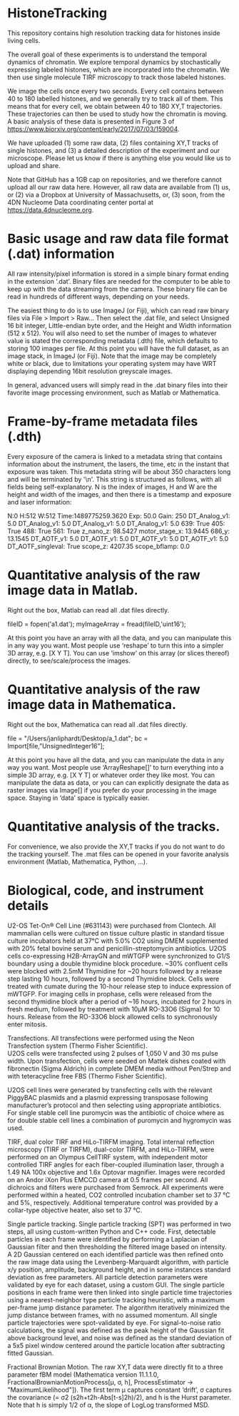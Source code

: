 # HistoneTracking

This repository contains high resolution tracking data for histones inside living cells. 

The overall goal of these experiments is to understand the temporal dynamics of chromatin. 
We explore temporal dynamics by stochastically expressing labeled histones, which are 
incorporated into the chromatin. We then use single molecule TIRF microscopy to 
track those labeled histones. 

We image the cells once every two seconds. Every cell contains between 40 to 180 labelled histones, and we generally try to track all of them. 
This means that for every cell, we obtain between 40 to 180 XY,T trajectories. These trajectories can then be used to study how the 
chromatin is moving. A basic analysis of these data is presented in Figure 3 of 
https://www.biorxiv.org/content/early/2017/07/03/159004.   
 
We have uploaded (1) some raw data, (2) files containing XY,T tracks of single histones, 
and (3) a detailed description of the experiment and our microscope. 
Please let us know if there is anything else you would like us to upload and share.

Note that GitHub has a 1GB cap on repositories, and we therefore cannot upload all our raw data here. 
However, all raw data are available from (1) us, or (2) via a Dropbox at University of Massachusetts, or, (3) soon, from the 
4DN Nucleome Data coordinating center portal at https://data.4dnucleome.org.  

# Basic usage and raw data file format (.dat) information

All raw intensity/pixel information is stored in a simple binary format ending in the extension ‘.dat’. 
Binary files are needed for the computer to be able to keep up with the data streaming from the camera. 
These binary file can be read in hundreds of different ways, depending on your needs.

The easiest thing to do is to use ImageJ (or Fiji), which can read raw binary files via File > Import > Raw... 
Then select the .dat file, and select Unsigned 16 bit integer, Little-endian byte order, and the 
Height and Width information (512 x 512). You will also need to set the number of images to whatever 
value is stated the corresponding metadata (.dth) file, which defaults to storing 100 images per file. 
At this point you will have the full dataset, as an image stack, in ImageJ (or Fiji). 
Note that the image may be completely white or black, due to limitations your operating system may 
have WRT displaying depending 16bit resolution greyscale images.

In general, advanced users will simply read in the .dat binary files into their favorite image processing 
environment, such as Matlab or Mathematica.

# Frame-by-frame metadata files (.dth)

Every exposure of the camera is linked to a metadata string that contains information about the instrument,
the lasers, the time, etc in the instant that exposure was taken. This metadata string will be about 350 characters 
long and will be terminated by '\n'. This string is structured as follows, with all fields being 
self-explanatory. N is the index of images, H and W are the height and width of the images, and 
then there is a timestamp and exposure and laser information:

N:0 
H:512 
W:512 
Time:1489775259.3620 
Exp: 50.0 
Gain: 250 
DT_Analog_v1: 5.0 
DT_Analog_v1: 5.0 
DT_Analog_v1: 5.0 
DT_Analog_v1: 5.0 
639: True 
405: True 
488: True 
561: True 
z_nano_z: 98.5427 
motor_stage_x: 13.9445 
686_y: 13.1545 
DT_AOTF_v1: 5.0 
DT_AOTF_v1: 5.0 
DT_AOTF_v1: 5.0 
DT_AOTF_v1: 5.0 
DT_AOTF_singleval: True 
scope_z: 4207.35 
scope_bflamp: 0.0 

# Quantitative analysis of the raw image data in Matlab. 

Right out the box, Matlab can read all .dat files directly. 

fileID = fopen('a1.dat');
myImageArray = fread(fileID,'uint16');

At this point you have an array with all the data, and you can manipulate this in any way you want. 
Most people use ‘reshape’ to turn this into a simpler 3D array, e.g. [X Y T]. 
You can use ‘imshow’ on this array (or slices thereof) directly, to see/scale/process the images.

# Quantitative analysis of the raw image data in Mathematica. 

Right out the box, Mathematica can read all .dat files directly. 

file = "/Users/janliphardt/Desktop/a_1.dat";
bc = Import[file,”UnsignedInteger16”];

At this point you have all the data, and you can manipulate the data in any way you want. 
Most people use ‘ArrayReshape[]’ to turn everything into a simple 3D array, e.g. [X Y T] 
or whatever order they like most. You can manipulate the data as data, or you can can explicitly 
designate the data as raster images via Image[] if you prefer do your processing 
in the image space. Staying in ‘data’ space is typically easier. 

# Quantitative analysis of the tracks.

For convenience, we also provide the XY,T tracks if you do not want to do the tracking yourself. 
The .mat files can be opened in your favorite analysis environment (Matlab, Mathematica, Python, ...).

# Biological, code, and instrument details

U2-OS Tet-On® Cell Line (#631143) were purchased from Clontech. 
All mammalian cells were cultured on tissue culture plastic in standard tissue culture incubators held at 37°C with 5.0% CO2 using DMEM supplemented with 20% fetal bovine serum and penicillin-streptomycin antibiotics. 
U2OS cells co-expressing H2B-ArrayGN and mWTGFP were synchronized to G1/S boundary using a double thymidine block procedure. 
~30% confluent cells were blocked with 2.5mM Thymidine for ~20 hours followed by a release step lasting 10 hours, followed by a second Thymidine block. 
Cells were treated with cumate during the 10-hour release step to induce expression of mWTGFP. For imaging cells in prophase, 
cells were released from the second thymidine block after a period of ~16 hours, incubated for 2 hours in fresh medium, 
followed by treatment with 10μM RO-33O6 (Sigma) for 10 hours. Release from the RO-33O6 block allowed cells to synchronously enter mitosis.

Transfections. All transfections were performed using the Neon Transfection system (Thermo Fisher Scientific).  
U2OS cells were transfected using 2 pulses of 1,050 V and 30 ms pulse width. 
Upon transfection, cells were seeded on Mattek dishes coated with fibronectin (Sigma Aldrich) in complete DMEM media without Pen/Strep and with teteracycline free FBS (Thermo Fisher Scientific). 

U2OS cell lines were generated by transfecting cells with the relevant PiggyBAC plasmids and a plasmid expressing transposase following manufacturer’s 
protocol and then selecting using appropriate antibiotics. For single stable cell line puromycin was the antibiotic of choice where as for double stable cell lines a combination of puromycin and hygromycin was used. 

TIRF, dual color TIRF and HiLo-TIRFM imaging. Total internal reflection microscopy (TIRF or TIRFM), dual-color TIRFM, and HiLo-TIRFM, 
were performed on an Olympus CellTIRF system, with independent motor controlled TIRF angles for each fiber-coupled illumination laser, 
through a 1.49 NA 100x objective and 1.6x Optovar magnifier. 
Images were recorded on an Andor iXon Plus EMCCD camera at 0.5 frames per second.
All dichroics and filters were purchased from Semrock. 
All experiments were performed within a heated, CO2 controlled incubation chamber set to 37 °C and 5%, respectively. 
Additional temperature control was provided by a collar-type objective heater, also set to 37 °C.

Single particle tracking. Single particle tracking (SPT) was performed in two steps, all using custom-written Python and C++ code. 
First, detectable particles in each frame were identified by performing a Laplacian of Gaussian filter and then thresholding 
the filtered image based on intensity. A 2D Gaussian centered on each identified particle was then refined onto the raw image data 
using the Levenberg-Marquardt algorithm, with particle x/y position, amplitude, background height, and in some instances standard 
deviation as free parameters. All particle detection parameters were validated by eye for each dataset, using a custom GUI. 
The single particle positions in each frame were then linked into single particle time trajectories using a nearest-neighbor 
type particle tracking heuristic, with a maximum per-frame jump distance parameter. The algorithm iteratively minimized the 
jump distance between frames, with no assumed momentum. All single particle trajectories were spot-validated by eye. For 
signal-to-noise ratio calculations, the signal was defined as the peak height of the Gaussian fit above background level, 
and noise was defined as the standard deviation of a 5x5 pixel window centered around the particle location after subtracting 
fitted Gaussian.

Fractional Brownian Motion. The raw XY,T data were directly fit to a three parameter fBM model 
(Mathematica version 11.1.1.0, FractionalBrownianMotionProcess[μ, σ, h], ProcessEstimator -> "MaximumLikelihood"]). 
The first term μ captures constant ‘drift’, σ captures the covariance (= σ2 (s2h+t2h-Abs[t-s]2h)/2), and h is the Hurst parameter. 
Note that h is simply 1/2 of α, the slope of LogLog transformed MSD.


 



  
